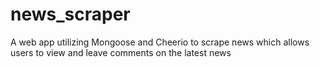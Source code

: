 # news_scraper
A web app utilizing Mongoose and Cheerio to scrape news which allows users to view and leave comments on the latest news
